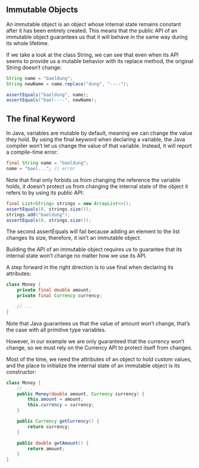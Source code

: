## Immutable Objects

An immutable object is an object whose internal state remains constant after it has been entirely created.
This means that the public API of an immutable object guarantees us that it will behave in the same way during its whole lifetime.

If we take a look at the class String, we can see that even when its API seems to provide us a mutable behavior with its replace method, the original String doesn’t change:

```java
String name = "baeldung";
String newName = name.replace("dung", "----");

assertEquals("baeldung", name);
assertEquals("bael----", newName);
```

## The final Keyword

In Java, variables are mutable by default, meaning we can change the value they hold.
By using the final keyword when declaring a variable, the Java compiler won’t let us change the value of that variable. Instead, it will report a compile-time error:

```java
final String name = "baeldung";
name = "bael..."; // error
```

Note that final only forbids us from changing the reference the variable holds, it doesn’t protect us from changing the internal state of the object it refers to by using its public API:

```java
final List<String> strings = new ArrayList<>();
assertEquals(0, strings.size());
strings.add("baeldung");
assertEquals(0, strings.size());
```

The second assertEquals will fail because adding an element to the list changes its size, therefore, it isn’t an immutable object.

Building the API of an immutable object requires us to guarantee that its internal state won’t change no matter how we use its API.

A step forward in the right direction is to use final when declaring its attributes:

```java
class Money {
    private final double amount;
    private final Currency currency;

    // ...
}
```

Note that Java guarantees us that the value of amount won’t change, that’s the case with all primitive type variables.

However, in our example we are only guaranteed that the currency won’t change, so we must rely on the Currency API to protect itself from changes.

Most of the time, we need the attributes of an object to hold custom values, and the place to initialize the internal state of an immutable object is its constructor:

```java
class Money {
    // ...
    public Money(double amount, Currency currency) {
        this.amount = amount;
        this.currency = currency;
    }

    public Currency getCurrency() {
        return currency;
    }

    public double getAmount() {
        return amount;
    }
}
```
